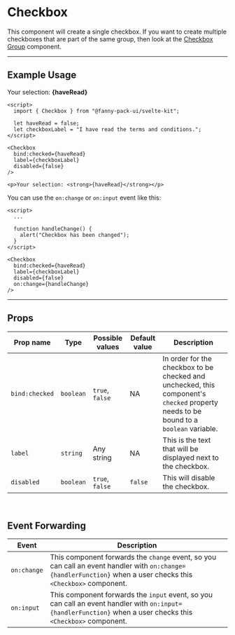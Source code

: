 <script lang="ts">
  import { Checkbox } from "/src/lib";

  let haveRead = false;
  let checkboxLabel = "I have read the terms and conditions.";
</script>

# Checkbox
This component will create a single checkbox. If you want to create multiple checkboxes that are part of the same group, then look at the [Checkbox Group](/components/checkbox-group) component.

---

## Example Usage

<Checkbox
  bind:checked={haveRead}
  label={checkboxLabel}
  disabled={false}
/>

<p>Your selection: <strong>{haveRead}</strong></p>

```svelte
<script>
  import { Checkbox } from "@fanny-pack-ui/svelte-kit";

  let haveRead = false;
  let checkboxLabel = "I have read the terms and conditions.";
</script>

<Checkbox
  bind:checked={haveRead}
  label={checkboxLabel}
  disabled={false}
/>

<p>Your selection: <strong>{haveRead}</strong></p>
```

You can use the `on:change` or `on:input` event like this:

```svelte
<script>
  ...

  function handleChange() {
    alert("Checkbox has been changed");
  }
</script>

<Checkbox
  bind:checked={haveRead}
  label={checkboxLabel}
  disabled={false}
  on:change={handleChange}
/>
```

<hr>

## Props

<div class="responsive-table">

| Prop name | Type | Possible values | Default value | Description |
| --------- | ---- | --------------- | ------------- | ----------- |
| `bind:checked` | `boolean` | `true`, `false` | NA | In order for the checkbox to be checked and unchecked, this component's `checked` property needs to be bound to a `boolean` variable. |
| `label` | `string` | Any string | NA | This is the text that will be displayed next to the checkbox. |
| `disabled` | `boolean` | `true`, `false` | `false` | This will disable the checkbox. |

</div>

<br>

## Event Forwarding

<div class="responsive-table">

| Event | Description |
| ----- | ----------- |
| `on:change` | This component forwards the `change` event, so you can call an event handler with `on:change={handlerFunction}` when a user checks this `<Checkbox>` component. |
| `on:input` | This component forwards the `input` event, so you can call an event handler with `on:input={handlerFunction}` when a user checks this `<Checkbox>` component. |

</div>
